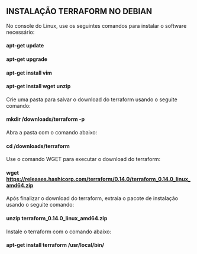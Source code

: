##                          INSTALAÇÃO TERRAFORM NO DEBIAN

No console do Linux, use os seguintes comandos para instalar o software necessário:
#### apt-get update
#### apt-get upgrade
#### apt-get install vim
#### apt-get install wget unzip

Crie uma pasta para salvar o download do terraform usando o seguite comando:
#### mkdir /downloads/terraform -p

Abra a pasta com o comando abaixo:
#### cd /downloads/terraform

Use o comando WGET para executar o download do terraform:
#### wget https://releases.hashicorp.com/terraform/0.14.0/terraform_0.14.0_linux_amd64.zip

Após finalizar o download do terraform, extraia o pacote de instalação usando o seguite comando:
#### unzip terraform_0.14.0_linux_amd64.zip

Instale o terraform com o comando abaixo:
#### apt-get install terraform /usr/local/bin/
